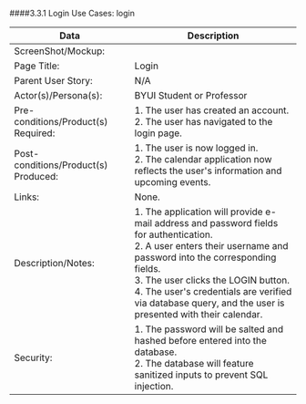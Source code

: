 ####3.3.1   Login Use Cases: login 

| Data | Description |
| --- |--- |
| ScreenShot/Mockup: | |
| Page Title: | Login |
| Parent User Story:| N/A|
| Actor(s)/Persona(s): | BYUI Student or Professor|
| Pre-conditions/Product(s) Required: | 1. The user has created an account. <br> 2. The user has navigated to the login page.|
| Post-conditions/Product(s) Produced: | 1. The user is now logged in. <br> 2. The calendar application now reflects the user's information and upcoming events.|
| Links: | None.|
| Description/Notes:| 1. The application will provide e-mail address and password fields for authentication. <br> 2. A user enters their username and password into the corresponding fields. <br> 3. The user clicks the LOGIN button. <br> 4. The user's credentials are verified via database query, and the user is presented with their calendar.|
| Security: | 1. The password will be salted and hashed before entered into the database. <br> 2. The database will feature sanitized inputs to prevent SQL injection.  |


